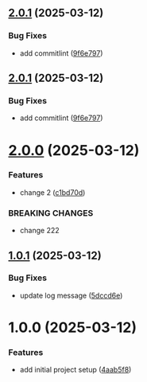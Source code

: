 ## [2.0.1](https://github.com-vndung/vndung/test-repo-01/compare/v2.0.0...v2.0.1) (2025-03-12)


### Bug Fixes

* add commitlint ([9f6e797](https://github.com-vndung/vndung/test-repo-01/commit/9f6e797a15454310b4f42f75bbec6eb91a6395f5))

## [2.0.1](https://github.com-vndung/vndung/test-repo-01/compare/v2.0.0...v2.0.1) (2025-03-12)


### Bug Fixes

* add commitlint ([9f6e797](https://github.com-vndung/vndung/test-repo-01/commit/9f6e797a15454310b4f42f75bbec6eb91a6395f5))

# [2.0.0](https://github.com-vndung/vndung/test-repo-01/compare/v1.0.1...v2.0.0) (2025-03-12)


### Features

* change 2 ([c1bd70d](https://github.com-vndung/vndung/test-repo-01/commit/c1bd70d1f5751bc63ac105d7624413bb5dd56606))


### BREAKING CHANGES

* change 222

## [1.0.1](https://github.com-vndung/vndung/test-repo-01/compare/v1.0.0...v1.0.1) (2025-03-12)


### Bug Fixes

* update log message ([5dccd6e](https://github.com-vndung/vndung/test-repo-01/commit/5dccd6e4f31264107d7da91cec2bae17f533244a))

# 1.0.0 (2025-03-12)


### Features

* add initial project setup ([4aab5f8](https://github.com-vndung/vndung/test-repo-01/commit/4aab5f8d917c5ee24c0fd77e76f6c90170d5cca9))
